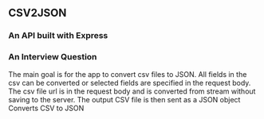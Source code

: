 ## CSV2JSON
### An API built with Express
### An Interview Question
The main goal is for the app to convert csv files to JSON. All fields in the csv can be converted or selected fields are specified in the request body. The csv file url is in the request body and is converted from stream without saving to the server. The output CSV file is then sent as a JSON object  
Converts CSV to JSON
